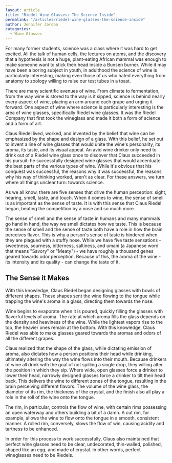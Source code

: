 ```yaml
---
layout: article
title: "Riedel Wine Glasses: The Science Inside"
permalink: "/articles/riedel-wine-glasses-the-science-inside"
author: Jennifer Jordan
categories:
  - Wine Glasses
---
```


For many former students, science was a class where it was hard to get excited. All the talk of human cells, the lectures on atoms, and the discovery that a hypothesis is not a huge, plant-eating African mammal was enough to make someone want to stick their head inside a Bunsen burner. While it may have been a boring subject in youth, in adulthood the science of wine is particularly interesting, making even those of us who hated everything from anatomy to zoology willing to raise our test tubes in a toast.

There are many scientific avenues of wine. From climate to fermentation, from the way wine is stored to the way is it sipped, science is behind nearly every aspect of wine, placing an arm around each grape and urging it forward. One aspect of wine where science is particularly interesting is the area of wine glasses, specifically Riedel wine glasses. It was the Riedel Company that first took the wineglass and made it both a form of science and a form of art.

Claus Riedel lived, worked, and invented by the belief that wine can be emphasized by the shape and design of a glass. With this belief, he set out to invent a line of wine glasses that would unite the wine's personality, its aroma, its taste, and its visual appeal. An avid wine drinker only need to drink out of a Riedel wine glass once to discover that Claus succeeded in his pursuit: he successfully designed wine glasses that would accentuate the best parts of the various types of wine. While it's obvious that his conquest was successful, the reasons why it was successful, the reasons why his way of thinking worked, aren't as clear. For these answers, we turn where all things unclear turn: towards science.

As we all know, there are five senses that drive the human perception: sight, hearing, smell, taste, and touch. When it comes to wine, the sense of smell is as important as the sense of taste. It is with this sense that Claus Riedel began, beating the competition by a nose and so much more.

The sense of smell and the sense of taste in humans and many mammals go hand in hand, the way we smell dictates how we taste. This is because the sense of smell and the sense of taste both have a role in how the brain perceives flavor. This is why a person's sense of taste is hindered when they are plagued with a stuffy nose. While we have five taste sensations - sweetness, sourness, bitterness, saltiness, and umani (a Japanese word that means "Savory" or "Meaty") - we have roughly a thousand genes geared towards odor perception. Because of this, the aroma of the wine - its intensity and its quality - can change the taste of it.

## The Sense it Makes

With this knowledge, Claus Riedel began designing glasses with bowls of different shapes. These shapes sent the wine flowing to the tongue while trapping the wine's aroma in a glass, directing them towards the nose.

Wine begins to evaporate when it is poured, quickly filling the glasses with flavorful levels of aroma. The rate at which aroma fills the glass depends on the density and heaviness of the wine. While the lightest vapors rise to the top, the heavier ones remain at the bottom. With this knowledge, Claus Riedel was able to make glasses geared towards the aromas and odors of all the different grapes.

Claus realized that the shape of the glass, while dictating emission of aroma, also dictates how a person positions their head while drinking, ultimately altering the way the wine flows into their mouth. Because drinkers of wine all drink with the goal of not spilling a single drop, they willing alter the position in which they sip. Where wide, open glasses force a drinker to lower their head, narrowly designed glasses force a drinker to tilt their head back. This delivers the wine to different zones of the tongue, resulting in the brain perceiving different flavors. The volume of the wine glass, the diameter of its rim, the thickness of the crystal, and the finish also all play a role in the roll of the wine onto the tongue.

The rim, in particular, controls the flow of wine, with certain rims possessing an open waterway and others building a bit of a damn. A cut rim, for example, allows the wine to flow onto the tongue in a smooth, consistent manner. A rolled rim, conversely, slows the flow of win, causing acidity and tartness to be enhanced.

In order for this process to work successfully, Claus also maintained that perfect wine glasses need to be clear, undecorated, thin-walled, polished, shaped like an egg, and made of crystal. In other words, perfect wineglasses need to be Riedels.
